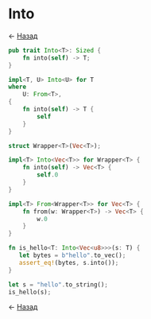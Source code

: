 # Into

← [Назад][back]

```rust
pub trait Into<T>: Sized {
    fn into(self) -> T;
}

impl<T, U> Into<U> for T
where
    U: From<T>,
{
    fn into(self) -> T {
        self
    }
}
```

```rust
struct Wrapper<T>(Vec<T>);

impl<T> Into<Vec<T>> for Wrapper<T> {
    fn into(self) -> Vec<T> {
        self.0
    }
}

impl<T> From<Wrapper<T>> for Vec<T> {
    fn from(w: Wrapper<T>) -> Vec<T> {
        w.0
    }
}
```

```rust
fn is_hello<T: Into<Vec<u8>>>(s: T) {
   let bytes = b"hello".to_vec();
   assert_eq!(bytes, s.into());
}

let s = "hello".to_string();
is_hello(s);
```

← [Назад][back]

[back]: <.> "Назад к оглавлению"